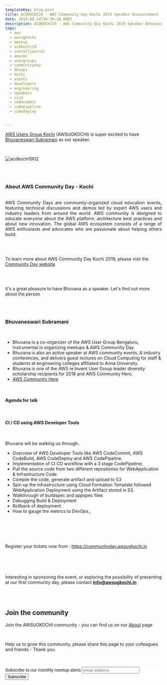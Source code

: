 ```yaml
---
templateKey: blog-post
title: ACDKOCHI19 - AWS Community Day Kochi 2019 Speaker Announcement - Bhuvaneswari Subramani 
date: 2019-08-14T10:30:10.000Z
description: ACDKOCHI19 - AWS Community Day Kochi 2019 Speaker Announcement -  Bhuvaneswari Subramani
tags:
  - aws
  - awsugkochi
  - meetup
  - acdkochi19
  - installjournal
  - amazon
  - usergroups
  - communityday
  - devops
  - kochi
  - events
  - developers
  - engineering
  - speakers
  - cicd
  - codecommit
  - codepipeline
  - codedeploy


---
```


[AWS Users Group Kochi](https://awsugkochi.in) (AWSUGKOCHI) is super excited to have [Bhuvaneswari Subramani](https://www.linkedin.com/in/bhuvanas/) as our speaker.

<br>

![acdkochi1902](/img/awsugkochi-acdkochi19-speaker-bhuvana.png)


<br> 
<br>

<h3> About AWS Community Day - Kochi </h3>

<br>
<div style="text-align: justify">
AWS Community Days are community-organized cloud education events, featuring technical discussions and demos led by expert AWS users and industry leaders from around the world. AWS community is designed to educate everyone about the AWS platform, architecture best practices and about new innovation. The global AWS ecosystem consists of a range of AWS enthusiasts and advocates who are passionate about helping others build.
</div>

<br> <br> 

To learn more about AWS Community Day Kochi 2019, please visit the [Community Day website](https://communityday.awsugkochi.in)


<br> <br> 

It's a great pleasure to have Bhuvana as a speaker. Let's find out more about the person

<br> <br> 

<h3> Bhuvaneswari Subramani </h3>

<br>

 - Bhuvana is a co-organizer of the AWS User Group Bengaluru, instrumental in organizing meetups & AWS Community Day. 
 - Bhuvana is also an active speaker at AWS community events, & industry conferences, and delivers guest lectures on Cloud Computing for staff & students at engineering colleges affiliated to Anna University. 
- Bhuvana  is one of the AWS re:Invent User Group leader diversity scholarship recipients for 2018 and AWS Community Hero.
- [AWS Community Here](https://aws.amazon.com/developer/community/heroes/bhuvaneswari-subramani/?) 
<br>

<h4> Agenda for talk </h4>
<br>
<h4>  CI / CD using AWS Developer Tools </h4>
<br>


Bhuvana will be walking us through..

- Overview of AWS Developer Tools like AWS CodeCommit, AWS CodeBuild, AWS CodeDeploy and AWS CodePipeline. 
- Implementation of CI CD workflow with a 3 stage CodePipeline;  
- Pull the source code from two different repositories for WebApplication & Infrastructure Code
- Compile the code, generate artifact and upload to S3 
- Spin up the infrastructure using Cloud Formation Template followed WebApplication Deployment using the Artifact stored in S3.
- Walkthrough of buildspec and appspec files
- Debugging Build & Deployment
- Rollback of deployment
- How to gauge the metrics to DevOps.,


<br> <br> <br> <br>

Register your tickets now from : https://communityday.awsugkochi.in

<br> <br> <br> <br>
Interesting in sponsoring the event, or exploring the possibility of presenting at our first community day, please contact **info@awsugkochi.in**


<br> <br>

## Join the community

Join the AWSUGKOCHI community - you can find us on our [About](https://awsugkochi.in/about) page

<br> 

Help us to grow this community, please share this page to your colleagues and friends - Thank you.

<br>
<br>

<!-- Begin Mailchimp Signup Form -->
<link href="//cdn-images.mailchimp.com/embedcode/slim-10_7.css" rel="stylesheet" type="text/css">
<style type="text/css">
	#mc_embed_signup{background:#fff; clear:left; font:14px Helvetica,Arial,sans-serif; }
	/* Add your own Mailchimp form style overrides in your site stylesheet or in this style block.
	   We recommend moving this block and the preceding CSS link to the HEAD of your HTML file. */
</style>
<div id="mc_embed_signup">
<form action="https://awsugkochi.us20.list-manage.com/subscribe/post?u=b4c4469413422365d2a2e5cf6&amp;id=d4837b9a16" method="post" id="mc-embedded-subscribe-form" name="mc-embedded-subscribe-form" class="validate" target="_blank" novalidate>
    <div id="mc_embed_signup_scroll">
	<label for="mce-EMAIL">Subscribe to our monthly meetup alerts</label>
	<input type="email" value="" name="EMAIL" class="email" id="mce-EMAIL" placeholder="email address" required>
    <!-- real people should not fill this in and expect good things - do not remove this or risk form bot signups-->
    <div style="position: absolute; left: -5000px;" aria-hidden="true"><input type="text" name="b_b4c4469413422365d2a2e5cf6_d4837b9a16" tabindex="-1" value=""></div>
    <div class="clear"><input type="submit" value="Subscribe" name="subscribe" id="mc-embedded-subscribe" class="button"></div>
    </div>
</form>
</div>

<!--End mc_embed_signup-->
